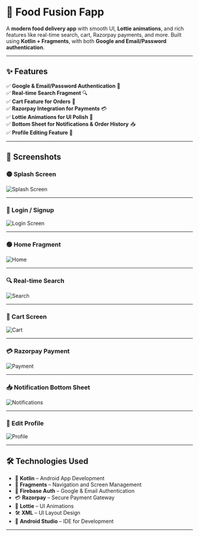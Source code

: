 # 🍔 Food Fusion Fapp

A **modern food delivery app** with smooth UI, **Lottie animations**, and rich features like real-time search, cart, Razorpay payments, and more. Built using **Kotlin + Fragments**, with both **Google and Email/Password authentication**.

---

## ✨ Features

✅ **Google & Email/Password Authentication** 🔐  
✅ **Real-time Search Fragment** 🔍  
✅ **Cart Feature for Orders** 🛒  
✅ **Razorpay Integration for Payments** 💳  
✅ **Lottie Animations for UI Polish** 🎥  
✅ **Bottom Sheet for Notifications & Order History** 📥  
✅ **Profile Editing Feature** 👤  

---

## 📸 Screenshots

### 🟡 Splash Screen  
![Splash Screen](your-screenshot-link-here)

---

### 🔵 Login / Signup  
![Login Screen](your-screenshot-link-here)

---

### 🟢 Home Fragment  
![Home](your-screenshot-link-here)

---

### 🔍 Real-time Search  
![Search](your-screenshot-link-here)

---

### 🛒 Cart Screen  
![Cart](your-screenshot-link-here)

---

### 💳 Razorpay Payment  
![Payment](your-screenshot-link-here)

---

### 📥 Notification Bottom Sheet  
![Notifications](your-screenshot-link-here)

---

### 👤 Edit Profile  
![Profile](your-screenshot-link-here)

---

## 🛠️ Technologies Used

- 📱 **Kotlin** – Android App Development  
- 🧱 **Fragments** – Navigation and Screen Management  
- 🔐 **Firebase Auth** – Google & Email Authentication  
- 💳 **Razorpay** – Secure Payment Gateway  
- 🎨 **Lottie** – UI Animations  
- 🛠️ **XML** – UI Layout Design  
- 🧰 **Android Studio** – IDE for Development  

---
